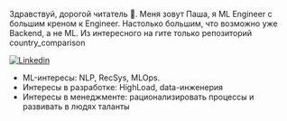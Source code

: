 Здравствуй, дорогой читатель 👋. Меня зовут Паша, я ML Engineer с большим креном к Engineer. 
Настолько большим, что возможно уже Backend, а не ML.
Из интересного на гите только репозиторий country_comparison

[![Linkedin](https://img.shields.io/badge/-Pavel%20Gorshenin-blue?style=flat-square&logo=Linkedin&logoColor=white&link=https://www.linkedin.com/in/pavel-gorshenin/)](https://www.linkedin.com/in/pavel-gorshenin/)


- ML-интересы: NLP, RecSys, MLOps.
- Интересы в разработке: HighLoad, data-инженерия
- Интересы в менеджменте: рационализировать процессы и развивать в людях таланты
